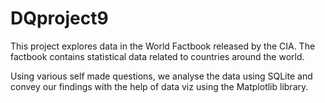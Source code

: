 # DQproject9
This project explores data in the World Factbook released by the CIA. The factbook contains statistical data related to countries around the world. 

Using various self made questions, we analyse the data using SQLite and convey our findings with the help of data viz using the Matplotlib library.
